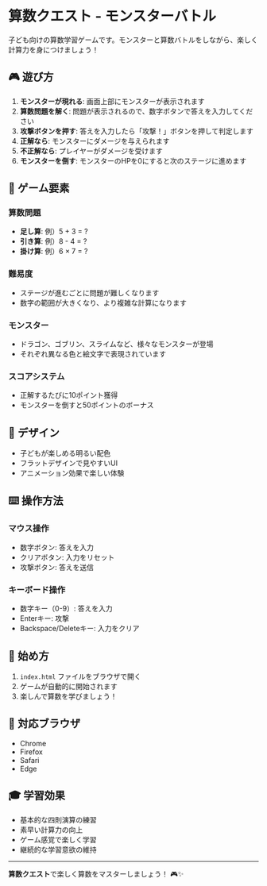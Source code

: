 # 算数クエスト - モンスターバトル

子ども向けの算数学習ゲームです。モンスターと算数バトルをしながら、楽しく計算力を身につけましょう！

## 🎮 遊び方

1. **モンスターが現れる**: 画面上部にモンスターが表示されます
2. **算数問題を解く**: 問題が表示されるので、数字ボタンで答えを入力してください
3. **攻撃ボタンを押す**: 答えを入力したら「攻撃！」ボタンを押して判定します
4. **正解なら**: モンスターにダメージを与えられます
5. **不正解なら**: プレイヤーがダメージを受けます
6. **モンスターを倒す**: モンスターのHPを0にすると次のステージに進めます

## 🎯 ゲーム要素

### 算数問題
- **足し算**: 例）5 + 3 = ?
- **引き算**: 例）8 - 4 = ?
- **掛け算**: 例）6 × 7 = ?

### 難易度
- ステージが進むごとに問題が難しくなります
- 数字の範囲が大きくなり、より複雑な計算になります

### モンスター
- ドラゴン、ゴブリン、スライムなど、様々なモンスターが登場
- それぞれ異なる色と絵文字で表現されています

### スコアシステム
- 正解するたびに10ポイント獲得
- モンスターを倒すと50ポイントのボーナス

## 🎨 デザイン

- 子どもが楽しめる明るい配色
- フラットデザインで見やすいUI
- アニメーション効果で楽しい体験

## ⌨️ 操作方法

### マウス操作
- 数字ボタン: 答えを入力
- クリアボタン: 入力をリセット
- 攻撃ボタン: 答えを送信

### キーボード操作
- 数字キー（0-9）: 答えを入力
- Enterキー: 攻撃
- Backspace/Deleteキー: 入力をクリア

## 🚀 始め方

1. `index.html` ファイルをブラウザで開く
2. ゲームが自動的に開始されます
3. 楽しんで算数を学びましょう！

## 📱 対応ブラウザ

- Chrome
- Firefox
- Safari
- Edge

## 🎓 学習効果

- 基本的な四則演算の練習
- 素早い計算力の向上
- ゲーム感覚で楽しく学習
- 継続的な学習意欲の維持

---

**算数クエスト**で楽しく算数をマスターしましょう！ 🎮✨ 